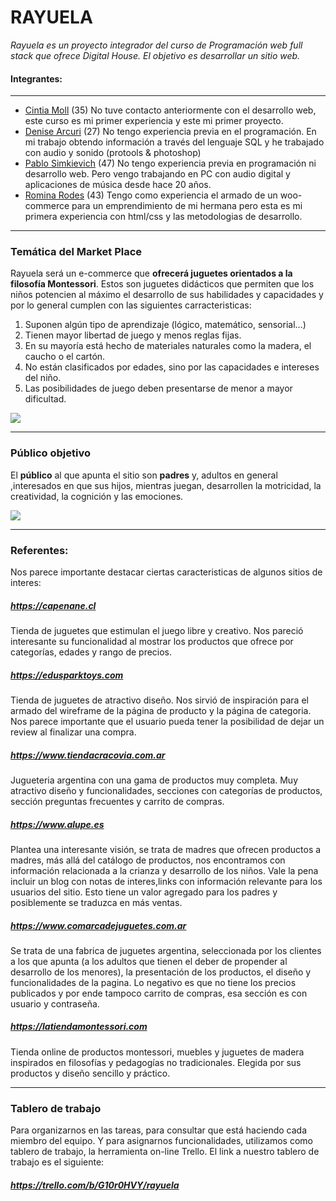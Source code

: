 # RAYUELA


*Rayuela es un proyecto integrador del curso de Programación web full stack que ofrece Digital House. El objetivo es desarrollar un sitio web.*

#### Integrantes:

------------
- [Cintia Moll](https://github.com/CintiaMoll34 "Cintia Moll") (35) No tuve contacto anteriormente con el desarrollo web, este curso es mi primer experiencia y este mi primer proyecto.
- [Denise Arcuri](https://github.com/DenuArcuri "Denise Arcuri") (27) No tengo experiencia previa en el programación. En mi trabajo obtendo información a través del lenguaje SQL y he trabajado con audio y sonido (protools & photoshop)
- [Pablo Simkievich](https://github.com/pablosimkievich "Pablo Simkievich") (47) No tengo experiencia previa en programación ni desarrollo web. Pero vengo trabajando en PC con audio digital y aplicaciones de música desde hace 20 años. 
- [Romina Rodes](https://github.com/RominaRode "Perfil de GitHub") (43) Tengo como experiencia el armado de un woo-commerce para un emprendimiento de mi hermana pero esta es mi primera experiencia con html/css y las metodologias de desarrollo.

------------

### Temática del Market Place

Rayuela será un e-commerce que **ofrecerá juguetes orientados a la filosofía Montessori**. Estos son juguetes didácticos que permiten que los niños potencien al máximo el desarrollo de sus habilidades y capacidades y por lo general cumplen con las siguientes carracteristicas:

1. Suponen algún tipo de aprendizaje (lógico, matemático, sensorial…)
1. Tienen mayor libertad de juego y menos reglas fijas.
1. En su mayoría está hecho de materiales naturales como la madera, el caucho o el cartón.
1. No están clasificados por edades, sino por las capacidades e intereses del niño.
1. Las posibilidades de juego deben presentarse de menor a mayor dificultad.


<image src="https://img.freepik.com/premium-photo/word-montessori-represented-as-concept-by-wooden-color-letters-background_485255-205.jpg">

------------



### Público objetivo

El **público** al que apunta el sitio son **padres** y, adultos en general ,interesados en que sus hijos, mientras juegan, desarrollen la motricidad, la creatividad, la cognición y las emociones. 


<image src="https://i.pinimg.com/564x/a7/3d/a9/a73da9f2021ac7704d78d88974ab9905.jpg">

------------


### Referentes:
Nos parece importante destacar ciertas caracteristicas de algunos sitios de interes:

##### https://capenane.cl
Tienda de  juguetes que estimulan el juego libre y creativo. Nos pareció interesante su funcionalidad al mostrar los productos que ofrece por categorías, edades y rango de precios.


#####  https://edusparktoys.com
Tienda de juguetes de atractivo diseño. Nos sirvió de inspiración para el armado del wireframe de la página de producto y la página de categoria.  Nos parece importante que el usuario pueda tener la posibilidad de dejar un review al finalizar una compra. 

##### https://www.tiendacracovia.com.ar
Jugueteria argentina con una gama de productos muy completa.  Muy atractivo diseño y funcionalidades, secciones con categorías de productos, sección preguntas frecuentes y carrito de compras.

#####  https://www.alupe.es
Plantea una interesante visión, se trata de madres que ofrecen productos a madres, más allá del catálogo de productos, nos encontramos con información relacionada a la crianza y desarrollo de los niños. 
Vale la pena incluir un blog con notas de interes,links con información relevante para los usuarios del sitio. Esto tiene un valor agregado para los padres y posiblemente se traduzca en más ventas.

#####  https://www.comarcadejuguetes.com.ar
Se trata de una fabrica de juguetes argentina, seleccionada por los clientes a los que apunta (a los adultos que tienen el deber de propender al desarrollo de los menores), la presentación de los productos, el diseño y funcionalidades de la pagina. Lo negativo es que no tiene los precios publicados y por ende tampoco carrito de compras, esa sección es con usuario y  contraseña.

##### https://latiendamontessori.com
Tienda online de productos montessori, muebles y juguetes de madera inspirados en filosofías y pedagogías no tradicionales. Elegida por sus productos y diseño sencillo y práctico.

------------
### Tablero de trabajo  

Para organizarnos en las tareas, para consultar que está haciendo cada miembro del equipo. Y para asignarnos funcionalidades, utilizamos como tablero de trabajo, la herramienta on-line Trello. El link a nuestro tablero de trabajo es el siguiente:

##### https://trello.com/b/G10r0HVY/rayuela

 <i class="fa fa-gear fa-spin fa-2x" style="color: firebrick"></i>